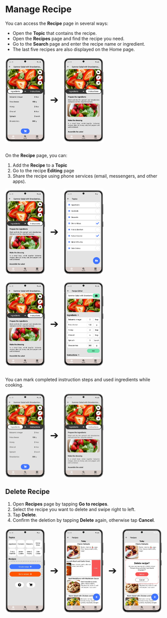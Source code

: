 # Manage Recipe

You can access the **Recipe** page in several ways:
- Open the **Topic** that contains the recipe.
- Open the **Recipes** page and find the recipe you need.
- Go to the **Search** page and enter the recipe name or ingredient.
- The last five recipes are also displayed on the Home page.

<div style="display: flex; gap: 16px; align-items: center;">
  <img src="img/recipe_ingredients_11.webp" style="width:25%;">
  <span style="font-size: 2rem; vertical-align: middle;">➔</span>
  <img src="img/recipe_instruction_12.webp" style="width:25%;">
</div>
<br>

On the **Recipe** page, you can:

1. Add the **Recipe** to a **Topic**
2. Go to the recipe **Editing** page
3. Share the recipe using phone services (email, messengers, and other apps).
   
<div style="display: flex; gap: 16px; align-items: center;">
  <img src="img/recipe_instruction_12.webp" style="width:25%;">
  <span style="font-size: 2rem; vertical-align: middle;">➔</span>
  <img src="img/topics_2.webp" style="width:25%;">
</div>
<br>

<div style="display: flex; gap: 16px; align-items: center;">
  <img src="img/recipe_instruction_12.webp" style="width:25%;">
  <span style="font-size: 2rem; vertical-align: middle;">➔</span>
  <img src="img/recipe_ingredients_1.webp" style="width:25%;">
</div>
<br> 

You can mark completed instruction steps and used ingredients while cooking.

<div style="display: flex; gap: 16px; align-items: center;">
  <img src="img/gif/ingredients.gif" style="width:25%; max-width:200px; height:auto;">
  <span style="font-size: 2rem; vertical-align: middle;">➔</span>
  <img src="img/gif/instructions.gif" style="width:25%; max-width:200px; height:auto;">
</div> 

## Delete Recipe

1. Open **Recipes** page by tapping **Go to recipes**.
2. Select the recipe you want to delete and swipe right to left.
3. Tap **Delete**.
4. Confirm the deletion by tapping **Delete** again, otherwise tap **Cancel**.

<div style="display: flex; gap: 16px; align-items: center;">
  <img src="img/main_screen.webp" style="width:25%; vertical-align: middle;">
  <span style="font-size: 2rem; vertical-align: middle;">➔</span>
  <img src="img/recipe_list_2.webp" style="width:25%; vertical-align: middle;">
  <span style="font-size: 2rem; vertical-align: middle;">➔</span>
  <img src="img/recipe_list_3.webp" style="width:25%; vertical-align: middle;">
</div>
